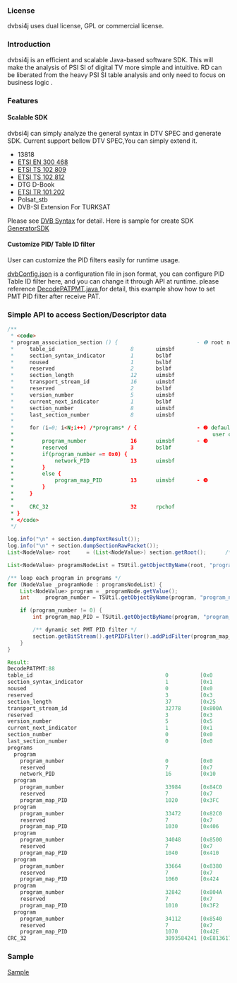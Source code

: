 ### License
dvbsi4j uses dual license, GPL or commercial license.


### Introduction
dvbsi4j is an efficient and scalable Java-based software SDK. This will make the analysis of PSI SI of digital TV more simple and intuitive. RD can be liberated from the heavy PSI SI table analysis and only need to focus on business logic .


### Features
#### Scalable SDK
dvbsi4j can simply analyze the general syntax in DTV SPEC and generate SDK.
Current support bellow DTV SPEC,You can simply extend it.
* 13818
* [ETSI EN 300 468](http://www.etsi.org/deliver/etsi_en/300400_300499/300468/01.11.01_60/en_300468v011101p.pdf)
* [ETSI TS 102 809](http://www.etsi.org/deliver/etsi_ts/102800_102899/102809/01.01.01_60/ts_102809v010101p.pdf)
* [ETSI TS 102 812](http://www.etsi.org/deliver/etsi_ts/102800_102899/102812/01.02.01_60/ts_102812v010201p.pdf)
* DTG D-Book
* [ETSI TR 101 202](http://www.etsi.org/deliver/etsi_tr/101200_101299/101202/01.02.01_60/tr_101202v010201p.pdf)
* Polsat_stb
* DVB-SI Extension For TURKSAT


Please see [DVB Syntax](https://github.com/fy-create/dvbsi4j/tree/main/syntax/input) for detail.
Here is sample for create SDK [GeneratorSDK](https://github.com/fy-create/dvbsi4j/blob/main/src/com/fyteck/dvbsi/sample/GeneratorSDK.java)


#### Customize PID/ Table ID filter
User can customize the PID filters easily for runtime usage.

[dvbConfig.json](https://github.com/fy-create/dvbsi4j/blob/main/dvbConfig.json) is a configuration file in json format, you can configure PID Table ID filter here, and you can change it through  API at runtime.
please reference [DecodePATPMT.java ](https://github.com/fy-create/dvbsi4j/blob/main/src/com/fyteck/dvbsi/sample/DecodePATPMT.java)for detail, this example show how to set PMT PID filter after receive PAT.


### Simple API to access Section/Descriptor data


```Java
/**
 * <code>
 * program_association_section () {                         - ❶ root node
 *     table_id                        8       uimsbf  
 *     section_syntax_indicator        1       bslbf   
 *     noused                          1       bslbf   
 *     reserved                        2       bslbf   
 *     section_length                  12      uimsbf  
 *     transport_stream_id             16      uimsbf  
 *     reserved                        2       bslbf   
 *     version_number                  5       uimsbf  
 *     current_next_indicator          1       bslbf   
 *     section_number                  8       uimsbf  
 *     last_section_number             8       uimsbf  
 *     
 *     for (i=0; i<N;i++) /*programs* / {                   - ❷ default named programs
 *                                                               user can change it in syntax
 *         program_number              16      uimsbf       - ❸
 *         reserved                    3       bslbf   
 *         if(program_number == 0x0) {
 *             network_PID             13      uimsbf  
 *         }
 *         else {
 *             program_map_PID         13      uimsbf       - ❹
 *         }
 *     }
 *     
 *     CRC_32                          32      rpchof  
 * }
 * </code>
 */

log.info("\n" + section.dumpTextResult());
log.info("\n" + section.dumpSectionRawPacket());
List<NodeValue> root     = (List<NodeValue>) section.getRoot();      /* ❶ */

List<NodeValue> programsNodeList = TSUtil.getObjectByName(root, "programs"); /* ❷ */

/** loop each program in programs */
for (NodeValue _programNode : programsNodeList) {
    List<NodeValue> program = _programNode.getValue();
    int     program_number = TSUtil.getObjectByName(program, "program_number"); /* ❸ */

    if (program_number != 0) {
        int program_map_PID = TSUtil.getObjectByName(program, "program_map_PID"); /** ❹ */

        /** dynamic set PMT PID filter */
        section.getBitStream().getPIDFilter().addPidFilter(program_map_PID, "PMT pid=>" + program_map_PID);
    }
}

Result:
DecodePATPMT:88  
table_id                                          0          [0x0         ]
section_syntax_indicator                          1          [0x1         ]
noused                                            0          [0x0         ]
reserved                                          3          [0x3         ]
section_length                                    37         [0x25        ]
transport_stream_id                               32778      [0x800A      ]
reserved                                          3          [0x3         ]
version_number                                    5          [0x5         ]
current_next_indicator                            1          [0x1         ]
section_number                                    0          [0x0         ]
last_section_number                               0          [0x0         ]
programs                                                                      /* ❷ */
  program                                         
    program_number                                0          [0x0         ]
    reserved                                      7          [0x7         ]
    network_PID                                   16         [0x10        ]
  program                                         
    program_number                                33984      [0x84C0      ]
    reserved                                      7          [0x7         ]
    program_map_PID                               1020       [0x3FC       ]
  program                                         
    program_number                                33472      [0x82C0      ]
    reserved                                      7          [0x7         ]
    program_map_PID                               1030       [0x406       ]
  program                                         
    program_number                                34048      [0x8500      ]
    reserved                                      7          [0x7         ]
    program_map_PID                               1040       [0x410       ]
  program                                         
    program_number                                33664      [0x8380      ]
    reserved                                      7          [0x7         ]
    program_map_PID                               1060       [0x424       ]
  program                                         
    program_number                                32842      [0x804A      ]
    reserved                                      7          [0x7         ]
    program_map_PID                               1010       [0x3F2       ]
  program                                         
    program_number                                34112      [0x8540      ]
    reserved                                      7          [0x7         ]
    program_map_PID                               1070       [0x42E       ]
CRC_32                                            3893584241 [0xE8136171  ]
```

### Sample
[Sample](https://github.com/fy-create/dvbsi4j/tree/main/src/com/fyteck/dvbsi/sample) 
